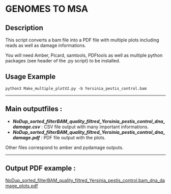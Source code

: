 # GENOMES TO MSA 

## Description

This script converts a bam file into a PDF file with multiple plots including reads as well as damage informations.

You will need Amber, Picard, samtools, PDFtools as well as multiple python packages (see header of the .py script) to be installed. 

## Usage Example

```
python3 Make_multiple_plotV2.py -b Yersinia_pestis_control.bam 
```
______________

## Main outputfiles :

- ***NoDup_sorted_filterBAM_quality_filtred_Yersinia_pestis_control_dna_damage.csv*** :  CSV file output with many important informations.
- ***NoDup_sorted_filterBAM_quality_filtred_Yersinia_pestis_control_dna_damage.pdf*** :  PDF file output with the plots.

Other files correspond to amber and pydamage outputs. 
______________

## Output PDF example : 

[NoDup_sorted_filterBAM_quality_filtred_Yersinia_pestis_control.bam_dna_damage_plots.pdf](https://github.com/BenjaminGuinet/DamagePlots_from_BAM/files/14565367/NoDup_sorted_filterBAM_quality_filtred_Yersinia_pestis_control.bam_dna_damage_plots.pdf)


